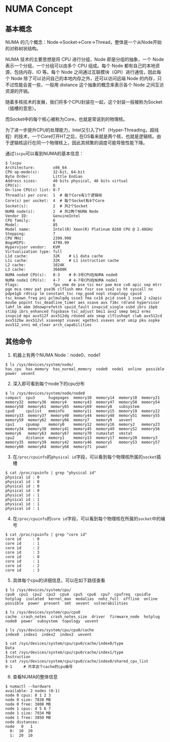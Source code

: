 # NUMA Concept

## 基本概念

NUMA 的几个概念：Node->Socket->Core->Thread，整体是一个从Node开始的对称树状结构。

NUMA 技术的主要思想是将 CPU 进行分组，Node 即是分组的抽象，一个 Node 表示一个分组，一个分组可以由多个 CPU 组成。每个 Node 都有自己的本地资源，包括内存、IO 等。每个 Node 之间通过互联模块（QPI）进行通信，因此每个 Node 除了可以访问自己的本地内存之外，还可以访问远端 Node 的内存，只不过性能会差一些，一般用 distance 这个抽象的概念来表示各个 Node 之间互访资源的开销。

随着多核技术的发展，我们将多个CPU封装在一起，这个封装一般被称为Socket（插槽的意思）。

而Socket中的每个核心被称为Core，也就是常说到的物理核。

为了进一步提升CPU的处理能力，Intel又引入了HT（Hyper-Threading，超线程）的技术，一个Core打开HT之后，在OS看来就是两个核，也就是逻辑核。由于逻辑核运行在同一个物理核上，因此其频繁的调度可能导致性能下降。

通过`lscpu`可以看到NUMA的基本信息：

```shell
$ lscpu
Architecture:        x86_64
CPU op-mode(s):      32-bit, 64-bit
Byte Order:          Little Endian
Address sizes:       40 bits physical, 48 bits virtual
CPU(s):              8
On-line CPU(s) list: 0-7
Thread(s) per core:  1  # 每个Core有1个逻辑核
Core(s) per socket:  4  # 每个Socket有4个Core
Socket(s):           2  # 共2个Socket
NUMA node(s):        2  # 共2两个NUMA Node
Vendor ID:           GenuineIntel
CPU family:          6
Model:               85
Model name:          Intel(R) Xeon(R) Platinum 8260 CPU @ 2.40GHz
Stepping:            7
CPU MHz:             2399.998
BogoMIPS:            4799.99
Hypervisor vendor:   KVM
Virtualization type: full
L1d cache:           32K    # L1 data cache
L1i cache:           32K    # L1 instruction cache
L2 cache:            1024K
L3 cache:            36608K
NUMA node0 CPU(s):   0-3    # 0-3号CPU在NUMA node0
NUMA node1 CPU(s):   4-7    # 4-7号CPU在NUMA node1
Flags:               fpu vme de pse tsc msr pae mce cx8 apic sep mtrr pge mca cmov pat pse36 clflush mmx fxsr sse sse2 ss ht syscall nx pdpe1gb rdtscp lm constant_tsc rep_good nopl xtopology cpuid tsc_known_freq pni pclmulqdq ssse3 fma cx16 pcid sse4_1 sse4_2 x2apic movbe popcnt tsc_deadline_timer aes xsave avx f16c rdrand hypervisor lahf_lm abm 3dnowprefetch cpuid_fault invpcid_single ssbd ibrs ibpb stibp ibrs_enhanced fsgsbase tsc_adjust bmi1 avx2 smep bmi2 erms invpcid mpx avx512f avx512dq rdseed adx smap clflushopt clwb avx512cd avx512bw avx512vl xsaveopt xsavec xgetbv1 xsaves arat umip pku ospke avx512_vnni md_clear arch_capabilities
```

## 其他命令

1. 机器上有两个NUMA Node：node0、node1

```shell
$ ls /sys/devices/system/node/
has_cpu  has_memory  has_normal_memory	node0  node1  online  possible	power  uevent
```

2. 深入即可看到每个node下的cpu分布

```shell
$ ls /sys/devices/system/node/node0
compact  cpu3	   hugepages  memory10	memory14  memory18  memory21  memory32	memory36  memory4   memory43  memory47	memory50  memory54  memory58  memory61	memory65  memory69  memory8   subsystem
cpu0	 cpulist   meminfo    memory11	memory15  memory19  memory22  memory33	memory37  memory40  memory44  memory48	memory51  memory55  memory59  memory62	memory66  memory7   memory9   uevent
cpu1	 cpumap    memory0    memory12	memory16  memory2   memory23  memory34	memory38  memory41  memory45  memory49	memory52  memory56  memory6   memory63	memory67  memory70  numastat  vmstat
cpu2	 distance  memory1    memory13	memory17  memory20  memory3   memory35	memory39  memory42  memory46  memory5	memory53  memory57  memory60  memory64	memory68  memory71  power
```

3. 在`/proc/cpuinfo`的`physical id`字段，可以看到每个物理核所属的`socket`插槽

```shell
$ cat /proc/cpuinfo | grep "physical id"
physical id	: 0
physical id	: 0
physical id	: 0
physical id	: 0
physical id	: 1
physical id	: 1
physical id	: 1
physical id	: 1
```

4. 在`/proc/cpuinfo`的`core id`字段，可以看到每个物理核在所属的`socket`中的编号

```shell
$ cat /proc/cpuinfo | grep "core id"
core id		: 0
core id		: 1
core id		: 2
core id		: 3
core id		: 0
core id		: 1
core id		: 2
core id		: 3
```

5. 具体每个cpu的详细信息，可以在如下路径查看

```shell
$ ls /sys/devices/system/cpu/
cpu0  cpu1  cpu2  cpu3	cpu4  cpu5  cpu6  cpu7	cpufreq  cpuidle  hotplug  isolated  kernel_max  modalias  nohz_full  offline  online  possible  power	present  smt  uevent  vulnerabilities

$ ls /sys/devices/system/cpu/cpu0
cache  crash_notes  crash_notes_size  driver  firmware_node  hotplug  node0  power  subsystem  topology  uevent

$ ls /sys/devices/system/cpu/cpu0/cache
index0	index1	index2	index3	uevent

$ cat /sys/devices/system/cpu/cpu0/cache/index0/type
Data
$ cat /sys/devices/system/cpu/cpu0/cache/index1/type
Instruction
$ cat /sys/devices/system/cpu/cpu0/cache/index0/shared_cpu_list
0-1     # 共享这个cache的cpu编号
```

6. 查看NUMA的整体信息

```shell
$ numactl --hardware
available: 2 nodes (0-1)
node 0 cpus: 0 1 2 3
node 0 size: 7838 MB
node 0 free: 3808 MB
node 1 cpus: 4 5 6 7
node 1 size: 7934 MB
node 1 free: 3850 MB
node distances:
node   0   1
  0:  10  20
  1:  20  10
```
